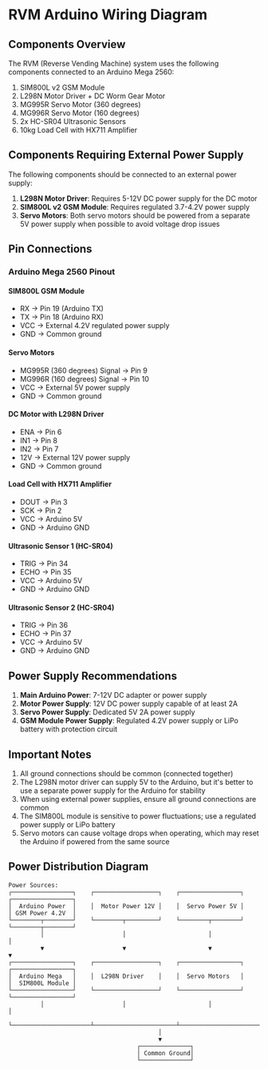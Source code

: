 # RVM Arduino Wiring Diagram

## Components Overview

The RVM (Reverse Vending Machine) system uses the following components connected to an Arduino Mega 2560:

1. SIM800L v2 GSM Module
2. L298N Motor Driver + DC Worm Gear Motor
3. MG995R Servo Motor (360 degrees)
4. MG996R Servo Motor (160 degrees)
5. 2x HC-SR04 Ultrasonic Sensors
6. 10kg Load Cell with HX711 Amplifier

## Components Requiring External Power Supply

The following components should be connected to an external power supply:

1. **L298N Motor Driver**: Requires 5-12V DC power supply for the DC motor
2. **SIM800L v2 GSM Module**: Requires regulated 3.7-4.2V power supply
3. **Servo Motors**: Both servo motors should be powered from a separate 5V power supply when possible to avoid voltage drop issues

## Pin Connections

### Arduino Mega 2560 Pinout

#### SIM800L GSM Module
- RX → Pin 19 (Arduino TX)
- TX → Pin 18 (Arduino RX)
- VCC → External 4.2V regulated power supply
- GND → Common ground

#### Servo Motors
- MG995R (360 degrees) Signal → Pin 9
- MG996R (160 degrees) Signal → Pin 10
- VCC → External 5V power supply
- GND → Common ground

#### DC Motor with L298N Driver
- ENA → Pin 6
- IN1 → Pin 8
- IN2 → Pin 7
- 12V → External 12V power supply
- GND → Common ground

#### Load Cell with HX711 Amplifier
- DOUT → Pin 3
- SCK → Pin 2
- VCC → Arduino 5V
- GND → Arduino GND

#### Ultrasonic Sensor 1 (HC-SR04)
- TRIG → Pin 34
- ECHO → Pin 35
- VCC → Arduino 5V
- GND → Arduino GND

#### Ultrasonic Sensor 2 (HC-SR04)
- TRIG → Pin 36
- ECHO → Pin 37
- VCC → Arduino 5V
- GND → Arduino GND

## Power Supply Recommendations

1. **Main Arduino Power**: 7-12V DC adapter or power supply
2. **Motor Power Supply**: 12V DC power supply capable of at least 2A
3. **Servo Power Supply**: Dedicated 5V 2A power supply
4. **GSM Module Power Supply**: Regulated 4.2V power supply or LiPo battery with protection circuit

## Important Notes

1. All ground connections should be common (connected together)
2. The L298N motor driver can supply 5V to the Arduino, but it's better to use a separate power supply for the Arduino for stability
3. When using external power supplies, ensure all ground connections are common
4. The SIM800L module is sensitive to power fluctuations; use a regulated power supply or LiPo battery
5. Servo motors can cause voltage drops when operating, which may reset the Arduino if powered from the same source

## Power Distribution Diagram

```
Power Sources:
┌─────────────────┐    ┌──────────────────┐    ┌─────────────────┐    ┌─────────────────┐
│  Arduino Power  │    │  Motor Power 12V │    │  Servo Power 5V │    │ GSM Power 4.2V  │
└────────┬────────┘    └────────┬─────────┘    └────────┬────────┘    └────────┬────────┘
         │                      │                       │                       │
         ▼                      ▼                       ▼                       ▼
┌─────────────────┐    ┌──────────────────┐    ┌─────────────────┐    ┌─────────────────┐
│  Arduino Mega   │    │  L298N Driver    │    │  Servo Motors   │    │  SIM800L Module │
└─────────────────┘    └──────────────────┘    └─────────────────┘    └─────────────────┘
         │                      │                       │                       │
         └──────────────────────┴───────────────────────┴───────────────────────┘
                                          │
                                          ▼
                                    ┌──────────────┐
                                    │ Common Ground│
                                    └──────────────┘
``` 